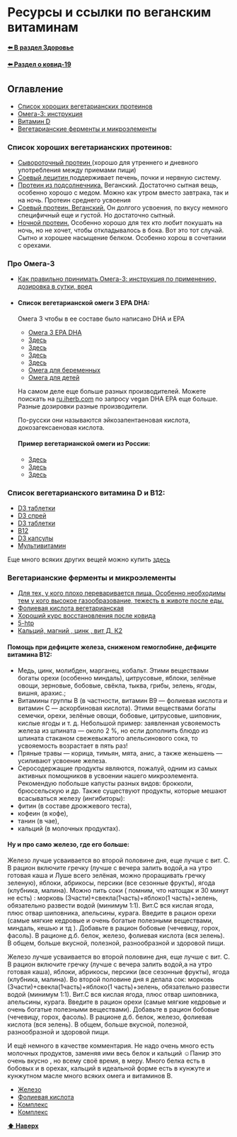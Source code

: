 # Ресурсы и ссылки по веганским витаминам

**[⬅️ В раздел Здоровье](../../../HOME.md#здоровье)**

**[⬅️ Раздел о ковид-19](./covid-19.md)**

## Оглавление

- [Список хороших вегетарианских протеинов](#список-хороших-вегетарианских-протеинов)
- [Омега-3: инструкция](#про-омега-3)
- [Витамин D](#список-вегетарианского-витамина-d-и-b12)
- [Вегетарианские ферменты и микроэлементы](#вегетарианские-ферменты-и-микроэлементы)

### Список хороших вегетарианских протеинов:

- <a href="http://megaprotein.ru/product/protein-laktein-80" target="_blank">Сывороточный протеин </a>(хорошо для утреннего и дневного употребления между приемами пищи)
- <a href="http://megaprotein.ru/product/letsitin-150g" target="_blank">Соевый лецитин </a>поддерживает печень, почки и нервную систему.
- <a href="http://megaprotein.ru/product/vegan-protein" target="_blank">Протеин из подсолнечника.</a> Веганский. Достаточно сытная вещь, особенно хорошо с медом. Можно как утром вместо завтрака, так и на ночь. Протеин среднего усвоения
- <a href="http://megaprotein.ru/product/izolyat-soevogo-belka-90" target="_blank">Соевый протеин. Веганский.</a> Он долгого усвоения, по вкусу немного специфичный еще и густой. Но достаточно сытный.
- <a href="http://megaprotein.ru/product/kazein-fonterra" target="_blank">Ночной протеин.</a> Особенно хорошо для тех кто любит покушать на ночь, но не хочет, чтобы откладывалось в бока. Вот это тот случай. Сытно и хорошее насыщение белком. Особенно хорош в сочетании с орехами.

### Про Омега-3

- <a target="_blank" href="https://promusculus.ru/kak-pravilno-prinimat-omega-3-instrukciya/" target="_blank">Как правильно принимать Омега-3: инструкция по применению, дозировка в сутки, вред</a>

- #### Список вегетарианской омеги 3 EPA DHA:

  Омега 3 чтобы в ее составе было написано DHA и EPA

  - <a href="https://www.vegetology.com/shop/opti3-omega-3-epa-dha" target="_blank">Омега 3 EPA DHA</a>
  - <a href="https://ru.iherb.com/pr/Ovega-3-Vegan-Omega-3s-DHA-EPA-500-mg-60-Vegetarian-Softgels/41142" target="_blank">Здесь</a>
  - <a href="https://ru.iherb.com/pr/Deva-Vegan-Omega-3-DHA-EPA-300-mg-90-Vegan-Softgels/55158">Здесь</a>
  - <a href="https://ru.iherb.com/c/immune-system" target="_blank">Здесь</a>
  - <a href="https://ru.iherb.com/pr/Sunwarrior-Omega-3-Vegan-DHA-EPA-60-Vegan-Softgels/96755" target="_blank">Здесь</a>
  - <a href="https://ru.iherb.com/pr/Nordic-Naturals-Prenatal-DHA-500-mg-60-Soft-Gels/91975" target="\_blank">Омега для беременных</a>
  - <a href="https://ru.iherb.com/pr/Doctor-s-Best-Omega-DHA-Kids-Gummies-Citrus-90-Gelatin-Free-Gummies/102134" target="\_blank">Омега для детей</a>

  На самом деле еще больше разных производителей. Можете поискать на <a href="https://ru.iherb.com/" target="\_blank">ru.iherb.com</a> по запросу vegan DHA EPA еще больше. Разные дозировки разные производители.

  По-русски они называются эйкозапентаеновая кислота, докозагексаеновая кислота.

  #### Пример вегетарианской омеги из России:

  - <a href="https://apteka.ru/product/omega-del%60-mar-omega-3-iz-morskix-vodoroslej-5ed9e1c93da3ae00012848a6/" target="_blank">Здесь</a>
  - <a href="https://ru.iherb.com/pr/Deva-Vegan-Omega-3-DHA-EPA-300-mg-90-Vegan-Softgels/55158?rcode=FUT9725" target="_blank">Здесь</a>
  - <a href="https://ru.iherb.com/pr/Deva-Vegan-Omega-3-DHA-EPA-90-Vegan-Caps/70662?rcode=FUT9725" target="_blank">Здесь</a>

### Список вегетарианского витамина D и B12:

- <a href="https://www.vegetology.com/shop/vitashine-vegan-vitamin-d3-1000iu-tablets" target="_blank">D3 таблетки</a>
- <a href="https://www.vegetology.com/shop/vitashine-vegan-vitamin-d3-1000iu-spray" target="_blank">D3 спрей</a>
- <a href="https://www.vegetology.com/shop/vitashine-vegan-vitamin-d3-2500iu-tablets" target="_blank">D3 таблетки</a>
- <a href="https://www.vegetology.com/shop/vitamin-b12" target="_blank">B12</a>
- <a href="https://ru.iherb.com/pr/MRM-Vegan-Vitamin-D3-K2-62-5-mcg-2-500-IU-60-Vegan-Capsules/77415" target="_blank">D3 капсулы</a>
- <a href="https://ru.iherb.com/pr/Deva-Vegan-Multivitamin-Mineral-Supplement-90-Tablets/55156" target="_blank">Мультивитамин</a>

Еще много всяких других вещей можно купить <a href="https://www.devanutrition.com/" target="\_blank">здесь</a>

### Вегетарианские ферменты и микроэлементы

- <a href="https://ru.iherb.com/pr/California-Gold-Nutrition-Digestive-Enzymes-Broad-Spectrum-90-Veggie-Capsules/74181" target="_blank">Для тех, у кого плохо переваривается пища. Особенно необходимы тем у кого высокое газообразование, тежесть в животе после еды.</a>
- <a href="https://solgarvitamin.ru/product/%D1%84%D0%BE%D0%BB%D0%B8%D0%B5%D0%B2%D0%B0%D1%8F-%D0%BA%D0%B8%D1%81%D0%BB%D0%BE%D1%82%D0%B0/1080" target="_blank">Фолиевая кислота вегетарианская</a>
- <a href="https://www.vegetology.com/shop/active-energy-complex" target="_blank">Хороший курс восстановления после ковида</a>
- <a href="https://ru.iherb.com/pr/Now-Foods-5-HTP-100-mg-120-Veg-Capsules/306?rcode=FUT9725" target="_blank">5-htp</a>
- <a href="https://ru.iherb.com/pr/deva-premium-vegan-cal-mag-plus-90-tablets/39120?rcode=FUT9725" target="_blank">Кальций, магний , цинк , вит Д, К2</a>

#### Помощь при дефиците железа, сниженом гемоглобине, дефиците витамина В12:

- Медь, цинк, молибден, марганец, кобальт. Этими веществами богаты орехи (особенно миндаль), цитрусовые, яблоки, зелёные овощи, зерновые, бобовые, свёкла, тыква, грибы, зелень, ягоды, вишня, арахис.;
- Витамины группы В (в частности, витамин В9 — фолиевая кислота и витамин С — аскорбиновая кислота). Этими веществами богаты семечки, орехи, зелёные овощи, бобовые, цитрусовые, шиповник, кислые ягоды и т. д. Небольшой пример: заявленная усвояемость железа из шпината — около 2 %, но если дополнить блюдо из шпината стаканом свежевыжатого апельсинового сока, то усвояемость возрастает в пять раз!
- Пряные травы — корица, тимьян, мята, анис, а также женьшень — усиливают усвоение железа.
- Серосодержащие продукты являются, пожалуй, одним из самых активных помощников в усвоении нашего микроэлемента. Рекомендую побольше капусты разных видов: брокколи, брюссельскую и др.
  Также существуют продукты, которые мешают всасываться железу (ингибиторы):
- фитин (в составе дрожжевого теста),
- кофеин (в кофе),
- танин (в чае),
- кальций (в молочных продуктах).

#### Ну и про само железо, где его больше:

Железо лучше усваивается во второй половине дня, еще лучше с вит. С. В рацион включите гречку (лучше с вечера залить водой,а на утро готовая каша и Луше всего зелёная, можно проращивать гречку зеленую), яблоки, абрикосы, персики (все сезонные фрукты), ягода (клубника, малина). Можно пить соки ( помним, что натощак и 30 минут не есть) : морковь (3части)+свекла(1часть)+яблоко(1 часть)+зелень, обязательно развести водой (минимум 1:1). Вит.С вся кислая ягода, плюс отвар шиповника, апельсины, курага. Введите в рацион орехи (самые мягкие кедровые и очень богатые полезными веществами, миндаль, кешью и тд ). Добавьте в рацион бобовые (чечевицу, горох, фасоль). В рационе д.б. белок, железо, фолиевая кислота (вся зелень).
В общем, больше вкусной, полезной, разнообразной и здоровой пищи.

Железо лучше усваивается во второй половине дня, еще лучше с вит. С. В рацион включите гречку (лучше с вечера залить водой,а на утро готовая каша), яблоки, абрикосы, персики (все сезонные фрукты), ягода (клубника, малина). Во второй половине дня я делала сок: морковь (3части)+свекла(1часть)+яблоко(1 часть)+зелень, обязательно развести водой (минимум 1:1). Вит.С вся кислая ягода, плюс отвар шиповника, апельсины, курага. Введите в рацион орехи (самые мягкие кедровые и очень богатые полезными веществами). Добавьте в рацион бобовые (чечевицу, горох, фасоль). В рационе д.б. белок, железо, фолиевая кислота (вся зелень).
В общем, больше вкусной, полезной, разнообразной и здоровой пищи.

И ещё немного в качестве комментария. Не надо очень много есть молочных продуктов, заменяя ими весь белок и кальций ☺️Панир это очень вкусно , но всему своё время, в меру. Много белка есть в бобовых и в орехах, кальций в идеальной форме есть в кунжуте и кунжутном масле много всяких омега и витаминов В.

- <a href="https://ru.iherb.com/pr/Deva-Vegan-Chelated-Iron-29-mg-90-Tablets/55154?rcode=FUT9725" target="_blank">Железо</a>
- <a href="https://ru.iherb.com/pr/Deva-Vegan-B12-with-Folic-Acid-B6-90-Tablets/55142?rcode=FUT9725" target="_blank">Фолиевая кислота</a>
- <a href="https://ru.iherb.com/pr/Solgar-B-Complex-100-100-Vegetable-Capsules/19437?rcode=FUT9725" target="_blank">Комплекс</a>
- <a href="https://ru.iherb.com/pr/Solgar-Omega-3-EPA-DHA-Triple-Strength-950-mg-100-Softgels/26738?rcode=FUT9725" target="_blank">Комплекс</a>

**[⬆ Наверх](#оглавление)**
